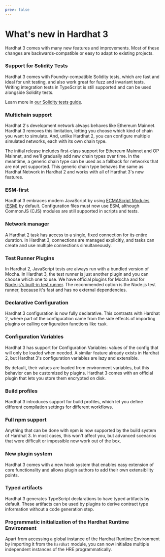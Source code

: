 ```yaml
---
prev: false
---
```


# What's new in Hardhat 3

Hardhat 3 comes with many new features and improvements. Most of these changes are backwards-compatible or easy to adapt to existing projects.

### Support for Solidity Tests

Hardhat 3 comes with Foundry-compatible Solidity tests, which are fast and ideal for unit testing, and also work great for fuzz and invariant tests. Writing integration tests in TypeScript is still supported and can be used alongside Solidity tests.

Learn more in [our Solidity tests guide](./writing-solidity-tests).

### Multichain support

Hardhat 2's development network always behaves like Ethereum Mainnet. Hardhat 3 removes this limitation, letting you choose which kind of chain you want to simulate. And, unlike Hardhat 2, you can configure multiple simulated networks, each with its own chain type.

The initial release includes first-class support for Ethereum Mainnet and OP Mainnet, and we'll gradually add new chain types over time. In the meantime, a generic chain type can be used as a fallback for networks that are not yet supported. This generic chain type behaves the same as Hardhat Network in Hardhat 2 and works with all of Hardhat 3's new features.

### ESM-first

Hardhat 3 embraces modern JavaScript by using [ECMAScript Modules (ESM)](https://developer.mozilla.org/en-US/docs/Web/JavaScript/Guide/Modules) by default. Configuration files must now use ESM, although CommonJS (CJS) modules are still supported in scripts and tests.

### Network manager

A Hardhat 2 task has access to a single, fixed connection for its entire duration. In Hardhat 3, connections are managed explicitly, and tasks can create and use multiple connections simultaneously.

### Test Runner Plugins

In Hardhat 2, JavaScript tests are always run with a bundled version of Mocha. In Hardhat 3, the test runner is just another plugin and you can choose which one to use. We have official plugins for Mocha and for [Node.js's built-in test runner](https://nodejs.org/api/test.html). The recommended option is the Node.js test runner, because it's fast and has no external dependencies.

### Declarative Configuration

Hardhat 3 configuration is now fully declarative. This contrasts with Hardhat 2, where part of the configuration came from the side effects of importing plugins or calling configuration functions like `task`.

### Configuration Variables

Hardhat 3 has support for Configuration Variables: values of the config that will only be loaded when needed. A similar feature already exists in Hardhat 2, but Hardhat 3's configuration variables are lazy and extensible.

By default, their values are loaded from environment variables, but this behavior can be customized by plugins. Hardhat 3 comes with an official plugin that lets you store them encrypted on disk.

### Build profiles

Hardhat 3 introduces support for build profiles, which let you define different compilation settings for different workflows.

### Full npm support

Anything that can be done with npm is now supported by the build system of Hardhat 3. In most cases, this won't affect you, but advanced scenarios that were difficult or impossible now work out of the box.

### New plugin system

Hardhat 3 comes with a new hook system that enables easy extension of core functionality and allows plugin authors to add their own extensibility points.

### Typed artifacts

Hardhat 3 generates TypeScript declarations to have typed artifacts by default. These artifacts can be used by plugins to derive contract type information without a code generation step.

### Programmatic initialization of the Hardhat Runtime Environment

Apart from accessing a global instance of the Hardhat Runtime Environment by importing it from the `hardhat` module, you can now initialize multiple independent instances of the HRE programmatically.
